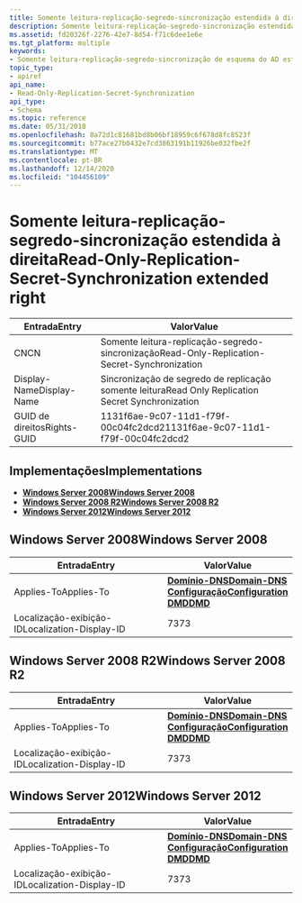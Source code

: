```yaml
---
title: Somente leitura-replicação-segredo-sincronização estendida à direita
description: Somente leitura-replicação-segredo-sincronização estendida à direita
ms.assetid: fd20326f-2276-42e7-8d54-f71c6dee1e6e
ms.tgt_platform: multiple
keywords:
- Somente leitura-replicação-segredo-sincronização de esquema do AD estendido à direita
topic_type:
- apiref
api_name:
- Read-Only-Replication-Secret-Synchronization
api_type:
- Schema
ms.topic: reference
ms.date: 05/31/2018
ms.openlocfilehash: 8a72d1c81681bd8b06bf18959c6f678d8fc8523f
ms.sourcegitcommit: b77ace27b0432e7cd3863191b11926be032fbe2f
ms.translationtype: MT
ms.contentlocale: pt-BR
ms.lasthandoff: 12/14/2020
ms.locfileid: "104456109"
---
```

# <a name="read-only-replication-secret-synchronization-extended-right"></a><span data-ttu-id="c2b30-104">Somente leitura-replicação-segredo-sincronização estendida à direita</span><span class="sxs-lookup"><span data-stu-id="c2b30-104">Read-Only-Replication-Secret-Synchronization extended right</span></span>



| <span data-ttu-id="c2b30-105">Entrada</span><span class="sxs-lookup"><span data-stu-id="c2b30-105">Entry</span></span> | <span data-ttu-id="c2b30-106">Valor</span><span class="sxs-lookup"><span data-stu-id="c2b30-106">Value</span></span> |
|--------------|----------------------------------------------|
| <span data-ttu-id="c2b30-107">CN</span><span class="sxs-lookup"><span data-stu-id="c2b30-107">CN</span></span>           | <span data-ttu-id="c2b30-108">Somente leitura-replicação-segredo-sincronização</span><span class="sxs-lookup"><span data-stu-id="c2b30-108">Read-Only-Replication-Secret-Synchronization</span></span> |
| <span data-ttu-id="c2b30-109">Display-Name</span><span class="sxs-lookup"><span data-stu-id="c2b30-109">Display-Name</span></span> | <span data-ttu-id="c2b30-110">Sincronização de segredo de replicação somente leitura</span><span class="sxs-lookup"><span data-stu-id="c2b30-110">Read Only Replication Secret Synchronization</span></span> |
| <span data-ttu-id="c2b30-111">GUID de direitos</span><span class="sxs-lookup"><span data-stu-id="c2b30-111">Rights-GUID</span></span>  | <span data-ttu-id="c2b30-112">1131f6ae-9c07-11d1-f79f-00c04fc2dcd2</span><span class="sxs-lookup"><span data-stu-id="c2b30-112">1131f6ae-9c07-11d1-f79f-00c04fc2dcd2</span></span>         |



## <a name="implementations"></a><span data-ttu-id="c2b30-113">Implementações</span><span class="sxs-lookup"><span data-stu-id="c2b30-113">Implementations</span></span>

-   [<span data-ttu-id="c2b30-114">**Windows Server 2008**</span><span class="sxs-lookup"><span data-stu-id="c2b30-114">**Windows Server 2008**</span></span>](#windows-server-2008)
-   [<span data-ttu-id="c2b30-115">**Windows Server 2008 R2**</span><span class="sxs-lookup"><span data-stu-id="c2b30-115">**Windows Server 2008 R2**</span></span>](#windows-server-2008-r2)
-   [<span data-ttu-id="c2b30-116">**Windows Server 2012**</span><span class="sxs-lookup"><span data-stu-id="c2b30-116">**Windows Server 2012**</span></span>](#windows-server-2012)

## <a name="windows-server-2008"></a><span data-ttu-id="c2b30-117">Windows Server 2008</span><span class="sxs-lookup"><span data-stu-id="c2b30-117">Windows Server 2008</span></span>



| <span data-ttu-id="c2b30-118">Entrada</span><span class="sxs-lookup"><span data-stu-id="c2b30-118">Entry</span></span> | <span data-ttu-id="c2b30-119">Valor</span><span class="sxs-lookup"><span data-stu-id="c2b30-119">Value</span></span> |
|-------------------------|----------------------------------------------------------------------------------------------------------------------------------|
| <span data-ttu-id="c2b30-120">Applies-To</span><span class="sxs-lookup"><span data-stu-id="c2b30-120">Applies-To</span></span>              | [<span data-ttu-id="c2b30-121">**Domínio-DNS**</span><span class="sxs-lookup"><span data-stu-id="c2b30-121">**Domain-DNS**</span></span>](c-domaindns.md)<br/> [<span data-ttu-id="c2b30-122">**Configuração**</span><span class="sxs-lookup"><span data-stu-id="c2b30-122">**Configuration**</span></span>](c-configuration.md)<br/> [<span data-ttu-id="c2b30-123">**DMD**</span><span class="sxs-lookup"><span data-stu-id="c2b30-123">**DMD**</span></span>](c-dmd.md)<br/> |
| <span data-ttu-id="c2b30-124">Localização-exibição-ID</span><span class="sxs-lookup"><span data-stu-id="c2b30-124">Localization-Display-ID</span></span> | <span data-ttu-id="c2b30-125">73</span><span class="sxs-lookup"><span data-stu-id="c2b30-125">73</span></span>                                                                                                                               |



## <a name="windows-server-2008-r2"></a><span data-ttu-id="c2b30-126">Windows Server 2008 R2</span><span class="sxs-lookup"><span data-stu-id="c2b30-126">Windows Server 2008 R2</span></span>



| <span data-ttu-id="c2b30-127">Entrada</span><span class="sxs-lookup"><span data-stu-id="c2b30-127">Entry</span></span> | <span data-ttu-id="c2b30-128">Valor</span><span class="sxs-lookup"><span data-stu-id="c2b30-128">Value</span></span> |
|-------------------------|----------------------------------------------------------------------------------------------------------------------------------|
| <span data-ttu-id="c2b30-129">Applies-To</span><span class="sxs-lookup"><span data-stu-id="c2b30-129">Applies-To</span></span>              | [<span data-ttu-id="c2b30-130">**Domínio-DNS**</span><span class="sxs-lookup"><span data-stu-id="c2b30-130">**Domain-DNS**</span></span>](c-domaindns.md)<br/> [<span data-ttu-id="c2b30-131">**Configuração**</span><span class="sxs-lookup"><span data-stu-id="c2b30-131">**Configuration**</span></span>](c-configuration.md)<br/> [<span data-ttu-id="c2b30-132">**DMD**</span><span class="sxs-lookup"><span data-stu-id="c2b30-132">**DMD**</span></span>](c-dmd.md)<br/> |
| <span data-ttu-id="c2b30-133">Localização-exibição-ID</span><span class="sxs-lookup"><span data-stu-id="c2b30-133">Localization-Display-ID</span></span> | <span data-ttu-id="c2b30-134">73</span><span class="sxs-lookup"><span data-stu-id="c2b30-134">73</span></span>                                                                                                                               |



## <a name="windows-server-2012"></a><span data-ttu-id="c2b30-135">Windows Server 2012</span><span class="sxs-lookup"><span data-stu-id="c2b30-135">Windows Server 2012</span></span>



| <span data-ttu-id="c2b30-136">Entrada</span><span class="sxs-lookup"><span data-stu-id="c2b30-136">Entry</span></span> | <span data-ttu-id="c2b30-137">Valor</span><span class="sxs-lookup"><span data-stu-id="c2b30-137">Value</span></span> |
|-------------------------|----------------------------------------------------------------------------------------------------------------------------------|
| <span data-ttu-id="c2b30-138">Applies-To</span><span class="sxs-lookup"><span data-stu-id="c2b30-138">Applies-To</span></span>              | [<span data-ttu-id="c2b30-139">**Domínio-DNS**</span><span class="sxs-lookup"><span data-stu-id="c2b30-139">**Domain-DNS**</span></span>](c-domaindns.md)<br/> [<span data-ttu-id="c2b30-140">**Configuração**</span><span class="sxs-lookup"><span data-stu-id="c2b30-140">**Configuration**</span></span>](c-configuration.md)<br/> [<span data-ttu-id="c2b30-141">**DMD**</span><span class="sxs-lookup"><span data-stu-id="c2b30-141">**DMD**</span></span>](c-dmd.md)<br/> |
| <span data-ttu-id="c2b30-142">Localização-exibição-ID</span><span class="sxs-lookup"><span data-stu-id="c2b30-142">Localization-Display-ID</span></span> | <span data-ttu-id="c2b30-143">73</span><span class="sxs-lookup"><span data-stu-id="c2b30-143">73</span></span>                                                                                                                               |



 

 





